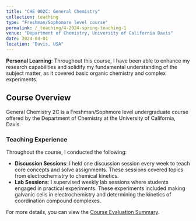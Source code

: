 ```yaml
---
title: "CHE 002C: General Chemistry"
collection: teaching
type: "Freshman/Sophomore level course"
permalink: /_teaching/4-2024-spring-teaching-1
venue: "Department of Chemistry, University of California Davis"
date: 2024-04-01
location: "Davis, USA"
---
```


**Personal Learning**: Throughout this course, I have been able to enhance my research capabilities and solidify my fundamental understanding of the subject matter, as it covered basic organic chemistry and complex experiments. 

## Course Overview

General Chemistry 2C is a Freshman/Sophmore level undergraduate course offered by the Department of Chemistry at the University of California, Davis.

### Teaching Experience

Throughout the course, I conducted the following:

- **Discussion Sessions**: I held one discussion session every week to teach core concepts and solve assignments. These sessions covered topics from electrochemistry to chemical kinetics.
- **Lab Sessions**: I supervised weekly lab sessions where students engaged in practical experiments. These experiments included making galvanic cells in electrochemistry and determining the kinetics of coordination compound complexes.

For more details, you can view the [Course Evaluation Summary](/files/che002c_spring_2024.pdf).

